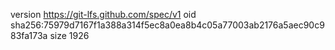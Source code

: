 version https://git-lfs.github.com/spec/v1
oid sha256:75979d7167f1a388a314f5ec8a0ea8b4c05a77003ab2176a5aec90c983fa173a
size 1926
